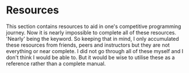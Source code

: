 # Resources

This section contains resources to aid in one's competitive programming journey. Now it is nearly impossible to complete all of these resources. 'Nearly' being the keyword.
So keeping that in mind, I only accumulated these resources from friends, peers and instructors but they are not everything or near complete. I did not go through all
of these myself and I don't think I would be able to. But it would be wise to utilise these as a reference rather than a complete manual.
